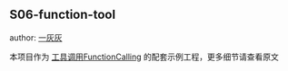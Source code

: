 ## S06-function-tool

author: [一灰灰](https://www.hhui.top/)

本项目作为 [工具调用FunctionCalling](../docs/06.工具调用FunctionCalling.md) 的配套示例工程，更多细节请查看原文